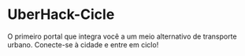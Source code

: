 # UberHack-Cicle
O primeiro portal que integra você a um meio alternativo de transporte urbano. Conecte-se à cidade e entre em ciclo!
